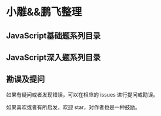 # 小雕&&鹏飞整理

## JavaScript基础题系列目录



## JavaScript深入题系列目录


## 勘误及提问

如果有疑问或者发现错误，可以在相应的 issues 进行提问或勘误。

如果喜欢或者有所启发，欢迎 star，对作者也是一种鼓励。